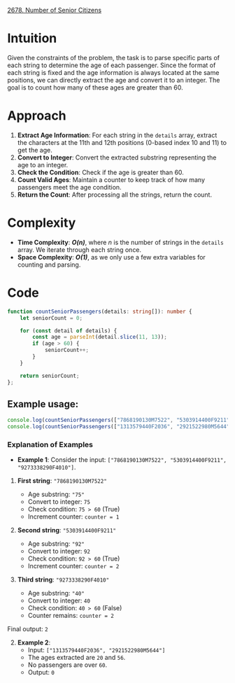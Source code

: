 [2678. Number of Senior Citizens](https://leetcode.com/problems/number-of-senior-citizens/)

# Intuition

Given the constraints of the problem, the task is to parse specific parts of each string to determine the age of each passenger. Since the format of each string is fixed and the age information is always located at the same positions, we can directly extract the age and convert it to an integer. The goal is to count how many of these ages are greater than 60.

# Approach

1. **Extract Age Information**: For each string in the `details` array, extract the characters at the 11th and 12th positions (0-based index 10 and 11) to get the age.
2. **Convert to Integer**: Convert the extracted substring representing the age to an integer.
3. **Check the Condition**: Check if the age is greater than 60.
4. **Count Valid Ages**: Maintain a counter to keep track of how many passengers meet the age condition.
5. **Return the Count**: After processing all the strings, return the count.

# Complexity

- **Time Complexity**: ***O(n)***, where *n* is the number of strings in the `details` array. We iterate through each string once.
- **Space Complexity**: ***O(1)***, as we only use a few extra variables for counting and parsing.

# Code 

```typescript
function countSeniorPassengers(details: string[]): number {
    let seniorCount = 0;

    for (const detail of details) {
        const age = parseInt(detail.slice(11, 13));
        if (age > 60) {
            seniorCount++;
        }
    }

    return seniorCount;
};

```

## Example usage:

```typescript
console.log(countSeniorPassengers(["7868190130M7522", "5303914400F9211", "9273338290F4010"])); // Output: 2
console.log(countSeniorPassengers(["1313579440F2036", "2921522980M5644"])); // Output: 0
```

### Explanation of Examples


* **Example 1**:
	Consider the input: `["7868190130M7522", "5303914400F9211", "9273338290F4010"]`.

1. **First string**: `"7868190130M7522"`
   - Age substring: `"75"`
   - Convert to integer: `75`
   - Check condition: `75 > 60` (True)
   - Increment counter: `counter = 1`

2. **Second string**: `"5303914400F9211"`
   - Age substring: `"92"`
   - Convert to integer: `92`
   - Check condition: `92 > 60` (True)
   - Increment counter: `counter = 2`

3. **Third string**: `"9273338290F4010"`
   - Age substring: `"40"`
   - Convert to integer: `40`
   - Check condition: `40 > 60` (False)
   - Counter remains: `counter = 2`

Final output: `2`

2. **Example 2**:
   - Input: `["1313579440F2036", "2921522980M5644"]`
   - The ages extracted are `20` and `56`.
   - No passengers are over `60`.
   - Output: `0`
